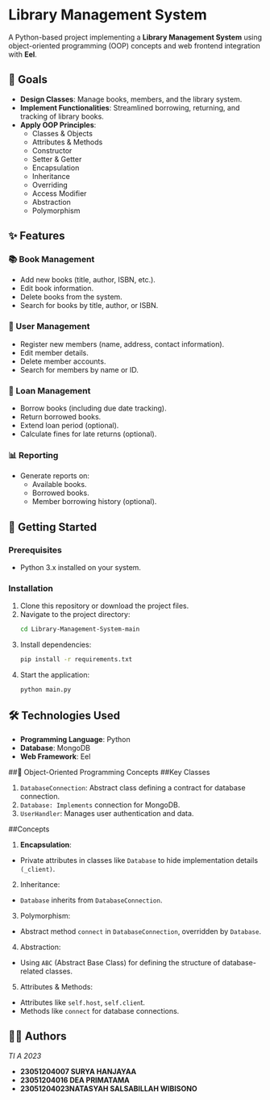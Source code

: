 # Library Management System

A Python-based project implementing a **Library Management System** using object-oriented programming (OOP) concepts and web frontend integration with **Eel**.

## 🎯 Goals

- **Design Classes**: Manage books, members, and the library system.
- **Implement Functionalities**: Streamlined borrowing, returning, and tracking of library books.
- **Apply OOP Principles**: 
  - Classes & Objects
  - Attributes & Methods
  - Constructor
  - Setter & Getter
  - Encapsulation
  - Inheritance
  - Overriding
  - Access Modifier
  - Abstraction
  - Polymorphism

## ✨ Features

### 📚 Book Management
- Add new books (title, author, ISBN, etc.).
- Edit book information.
- Delete books from the system.
- Search for books by title, author, or ISBN.

### 👥 User Management
- Register new members (name, address, contact information).
- Edit member details.
- Delete member accounts.
- Search for members by name or ID.

### 📖 Loan Management
- Borrow books (including due date tracking).
- Return borrowed books.
- Extend loan period (optional).
- Calculate fines for late returns (optional).

### 📊 Reporting
- Generate reports on:
  - Available books.
  - Borrowed books.
  - Member borrowing history (optional).


## 🚀 Getting Started

### Prerequisites
- Python 3.x installed on your system.

### Installation
1. Clone this repository or download the project files.
2. Navigate to the project directory:
   ```bash
   cd Library-Management-System-main
3. Install dependencies:
   ```bash
   pip install -r requirements.txt
3. Start the application:
   ```bash
   python main.py


## 🛠 Technologies Used

- **Programming Language**: Python
- **Database**: MongoDB
- **Web Framework**: Eel

##🧩 Object-Oriented Programming Concepts
##Key Classes
1. `DatabaseConnection`: Abstract class defining a contract for database connection.
2. `Database: Implements` connection for MongoDB.
3. `UserHandler`: Manages user authentication and data.

##Concepts
1. **Encapsulation**:
- Private attributes in classes like `Database` to hide implementation details `(_client)`.
2. Inheritance:
- `Database` inherits from `DatabaseConnection`.
3. Polymorphism:
- Abstract method `connect` in `DatabaseConnection`, overridden by `Database`.
4. Abstraction:
- Using `ABC` (Abstract Base Class) for defining the structure of database-related classes.
5. Attributes & Methods:
- Attributes like `self.host`, `self.clien`t.
- Methods like `connect` for database connections.

## 👩‍💻 Authors
*TI A 2023*
- **23051204007 SURYA HANJAYAA**
- **23051204016 DEA PRIMATAMA**
- **23051204023NATASYAH SALSABILLAH WIBISONO**
